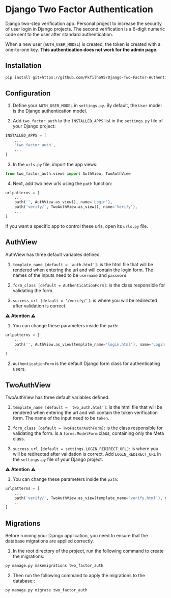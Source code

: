 # Django Two Factor Authentication

Django two-step verification app. Personal project to increase the security of user login in Django projects. The second verification is a 6-digit numeric code sent to the user after standard authentication.

When a new user (`AUTH_USER_MODEL`) is created, the token is created with a one-to-one key. **This authentication does not work for the admin page.**

## Installation

```bash
pip install git+https://github.com/Pkfilho95/Django-Two-Factor-Authentication.git
```

## Configuration

1. Define your `AUTH_USER_MODEL` in `settings.py`. By default, the `User` model is the Django authentication model.

2. Add `two_factor_auth` to the `INSTALLED_APPS` list in the `settings.py` file of your Django project:

```python
INSTALLED_APPS = [
    ...
    'two_factor_auth',
    ...
]
```

3. In the `urls.py` file, import the app views:

```python
from two_factor_auth.views import AuthView, TwoAuthView
```

4. Next, add two new urls using the `path` function:

```python
urlpatterns = [
    ...
    path('', AuthView.as_view(), name='Login'),
    path('verify/', TwoAuthView.as_view(), name='Verify'),
    ...
]
```
If you want a specific app to control these urls, open its `urls.py` file.

## AuthView

AuthView has three default variables defined.

1. `template_name [default = 'auth.html']`: is the html file that will be rendered when entering the url and will contain the login form. The names of the inputs need to be `username` and `password`.

2. `form_class [default = AuthenticationForm]`: is the class responsible for validating the form.

3. `success_url [default = '/verify/']`: is where you will be redirected after validation is correct.

⚠️ **Atention** ⚠️

1. You can change these parameters inside the `path`:

```python
urlpatterns = [
    ...
    path('', AuthView.as_view(template_name='login.html'), name='Login'),
    ...
]
```

2. `AuthenticationForm` is the default Django form class for authenticating users.

## TwoAuthView

TwoAuthView has three default variables defined.

1. `template_name [default = 'two_auth.html']`: is the html file that will be rendered when entering the url and will contain the token verification  form. The name of the input need to be `token`.

2. `form_class [default = TwoFactorAuthForm]`: is the class responsible for validating the form. Is a `forms.ModelForm` class, containing only the Meta class.

3. `success_url [default = settings.LOGIN_REDIRECT_URL]`: is where you will be redirected after validation is correct. Add `LOGIN_REDIRECT_URL` in the `settings.py` file of your Django project.

⚠️ **Atention** ⚠️

1. You can change these parameters inside the `path`:

```python
urlpatterns = [
    ...
    path('verify/', TwoAuthView.as_view(template_name='verify.html'), name='Verify'),
    ...
]
```

## Migrations

Before running your Django application, you need to ensure that the database migrations are applied correctly.

1. In the root directory of the project, run the following command to create the migrations:

```bash
py manage.py makemigrations two_factor_auth
```

2. Then run the following command to apply the migrations to the database::

```bash
py manage.py migrate two_factor_auth
```
